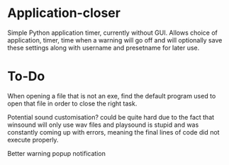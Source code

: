 # Application-closer
Simple Python application timer, currently without GUI.  Allows choice of application, timer, time when a warning will go off and will optionally save these settings along with username and presetname for later use.

# To-Do
When opening a file that is not an exe, find the default program used to open that file in order to close the right task.

Potential sound customisation?  could be quite hard due to the fact that winsound will only use wav files and playsound is stupid and was constantly coming up with errors, meaning the final lines of code did not execute properly.

Better warning popup notification
